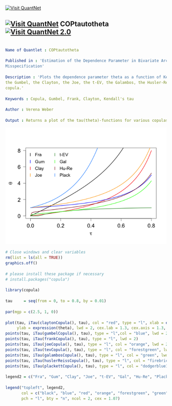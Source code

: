 
[<img src="https://github.com/QuantLet/Styleguide-and-FAQ/blob/master/pictures/banner.png" width="880" alt="Visit QuantNet">](http://quantlet.de/index.php?p=info)

## [<img src="https://github.com/QuantLet/Styleguide-and-Validation-procedure/blob/master/pictures/qloqo.png" alt="Visit QuantNet">](http://quantlet.de/) **COPtautotheta** [<img src="https://github.com/QuantLet/Styleguide-and-Validation-procedure/blob/master/pictures/QN2.png" width="60" alt="Visit QuantNet 2.0">](http://quantlet.de/d3/ia)

```yaml

Name of Quantlet : COPtautotheta

Published in : 'Estimation of the Dependence Parameter in Bivariate Archimedean Copula Models under
Misspecification'

Description : 'Plots the dependence parameter theta as a function of Kendall's tau for the Frank,
the Gumbel, the Clayton, the Joe, the t-EV, the Galambos, the Husler-Reiss, and the Plackett
copula.'

Keywords : Copula, Gumbel, Frank, Clayton, Kendall's tau

Author : Verena Weber

Output : Returns a plot of the tau(theta)-functions for various copulas over the interval [0, 0.8].

```

![Picture1](Coptautotheta.png)


```r
# Close windows and clear variables
rm(list = ls(all = TRUE))
graphics.off()

# please install these package if necessary
# install.packages("copula")

library(copula)

tau     = seq(from = 0, to = 0.8, by = 0.01)

par(mgp = c(2.5, 1, 0))

plot(tau, iTau(claytonCopula(), tau), col = "red", type = "l", xlab = expression(tau), 
     ylab = expression(theta), lwd = 2, cex.lab = 1.3, cex.axis = 1.3, las = 1)
points(tau, iTau(gumbelCopula(), tau), type = "l",col = "blue", lwd = 2)
points(tau, iTau(frankCopula(), tau), type = "l", lwd = 2)
points(tau, iTau(joeCopula(), tau), type = "l", col = "orange", lwd = 2)
points(tau, iTau(tevCopula(), tau), type = "l", col = "forestgreen", lwd = 2)
points(tau, iTau(galambosCopula(), tau), type = "l", col = "green", lwd = 2)
points(tau, iTau(huslerReissCopula(), tau), type = "l", col = "firebrick4", lwd = 2)
points(tau, iTau(plackettCopula(), tau), type = "l", col = "dodgerblue1", lwd = 2)

legend2 = c("Fra", "Gum", "Clay", "Joe", "t-EV", "Gal", "Hu-Re", "Plack")

legend("topleft", legend2, 
       col = c("black", "blue", "red", "orange", "forestgreen", "green", "firebrick4", "dodgerblue1"), 
       pch = "l", bty = "n", ncol = 2, cex = 1.07) 

```

